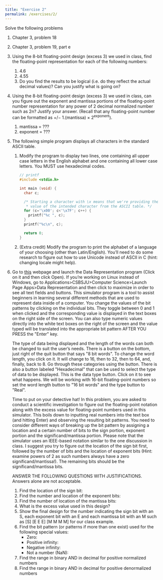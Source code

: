 ```yaml
---
title: "Exercise 2"
permalink: /exercises/2/
---
```


Solve the following problems

1. Chapter 3, problem 18

1. Chapter 3, problem 19, part e

1. Using the 8-bit floating-point design (excess 3) we used in class, find the
   floating-point representation for each of the following numbers:
   1. 4.6
   1. 4.55
   1. Do you find the results to be logical (i.e. do they reflect the actual
      decimal values)? Can you justify what is going on?

1. Using the 8-bit floating-point design (excess 3) we used in class, can you
   figure out the exponent and mantissa portions of the floating-point number
   representation for any power of 2 decimal normalized number such as 2n?
   Justify your answer. (Recall that any floating-point number can be formatted
   as +/&minus; 1.(mantissa) &times; 2<sup>exponent</sup>).
   1. mantissa = ???
   1. exponent = ???

1. The following simple program displays all characters in the standard ASCII
   table.
   1. Modify the program to display two lines, one containing all upper case
      letters in the English alphabet and one containing all lower case letters.
      You MUST use hexadecimal codes.
      ```c
      // printf
      #include <stdio.h>

      int main (void) {
        char c;

        /* Starting a character with \x means that we're providing the hexadecimal
         * value of the intended character from the ASCII table. */
        for (c='\x00'; c<'\x7F'; c++) {
          printf("%c ", c);
        }
        printf("%c\n", c);

        return 0;
      }
      ```
   1. (Extra credit) Modify the program to print the alphabet of a language of
      your choosing (other than Latin/English). You’ll need to do some research
      to figure out how to use Unicode instead of ASCII in C (hint: changing
      locale might help).

1. Go to
   [this](http://www.csbsju.edu/computerscience/curriculum/launch/default.htm)
   webpage and launch the Data Representation program (Click on it and then
   click Open). If you’re working on Linux instead of Windows, go to
   Applications\>CSBSJU\>Computer Science\>Launch Page Apps\>Data Representation
   and then click to maximize in order to see all text fields and buttons. This
   simulator program is a tool to assist beginners in learning several different
   methods that are used to represent data inside of a computer. You change the
   values of the bit patterns by clicking on the individual bits. They toggle
   between 0 and 1 when clicked and the corresponding value is displayed in the
   text boxes on the right side of the screen. You can also type numeric values
   directly into the white text boxes on the right of the screen and the value
   typed will be translated into the appropriate bit pattern AFTER YOU PRESS the
   "Enter" key.

   The type of data being displayed and the length of the words can both be
   changed to suit the user’s needs. There is a button on the bottom, just right
   of the quit button that says "8 bit words". To change the word length, you
   click on it. It will change to 16, then to 32, then to 64, and, finally, back
   to 8. Go through these categories using the button. There is also a button
   labeled "Hexadecimal" that can be used to select the type of data to be
   displayed. This is the data type button. Click on it to see what happens. We
   will be working with 16-bit floating-point numbers so set the word length
   button to "16 bit words" and the type button to "Real".

   Time to put on your detective hat! In this problem, you are asked to conduct
   a scientific investigation to figure out the floating-point notation along
   with the excess value for floating-point numbers used in this simulator. This
   boils down to inputting real numbers into the text box (and hitting Enter)
   and observing the resulting bit patterns. You need to consider different ways
   of breaking up the bit pattern by assigning a location and a certain number
   of bits to the sign portion, exponent portion and the significand/mantissa
   portion. Please note that the simulator uses an IEEE-based notation similar
   to the one discussion in class. I suggest you try to figure out the location
   of the sign bit first, followed by the number of bits and the location of
   exponent bits (Hint: examine powers of 2 as such numbers always have a zero
   significand/mantissa!). The remaining bits should be the
   significand/mantissa bits.

   ANSWER THE FOLLOWING QUESTIONS WITH JUSTIFICATIONS. Answers alone are not
   acceptable.
   1. Find the location of the sign bit:
   1. Find the number and location of the exponent bits:
   1. Find the number of location of the mantissa bits:
   1. What is the excess value used in this design?
   1. Show the final design for the number indicating the sign bit with an S,
      each exponent bit with an E and each mantissa bit with an M such as [S] [E
      E E] [M M M M] for our class example.
   1. Find the bit pattern (or patterns if more than one exist) used for the
      following special values:
      * Zero:
      * Positive infinity:
      * Negative infinity:
      * Not a number (NaN):
   1. Find the range in binary AND in decimal for positive normalized numbers
   1. Find the range in binary AND in decimal for positive denormalized numbers
